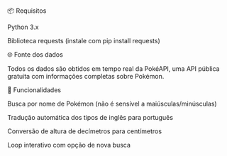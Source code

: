 📦 Requisitos

Python 3.x

Biblioteca requests (instale com pip install requests)

🌐 Fonte dos dados

Todos os dados são obtidos em tempo real da PokéAPI, uma API pública gratuita com informações completas sobre Pokémon.


📁 Funcionalidades

Busca por nome de Pokémon (não é sensível a maiúsculas/minúsculas)

Tradução automática dos tipos de inglês para português

Conversão de altura de decímetros para centímetros

Loop interativo com opção de nova busca

